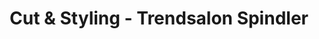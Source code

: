 ---
title: "Cut & Styling - Trendsalon Spindler"
url: /koenigswalde/cut-und-styling-trendsalon-spindler/
shop: Friseur
---